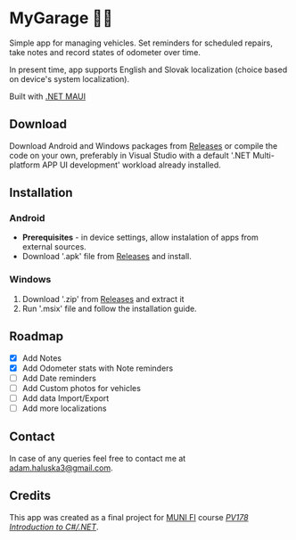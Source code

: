 # MyGarage 🏡🚙 
Simple app for managing vehicles. Set reminders for scheduled repairs, take notes and record states of odometer over time. 

In present time, app supports English and Slovak localization (choice based on device's system localization).

Built with [.NET MAUI](https://github.com/dotnet/maui)

## Download
Download Android and Windows packages from [Releases](https://github.com/adamhaluska3/MyGarage/releases) or compile the code on your own, preferably in Visual Studio with a default '.NET Multi-platform APP UI development' workload already installed.

## Installation
### Android
- __Prerequisites__ - in device settings, allow instalation of apps from external sources.
- Download '.apk' file from [Releases](https://github.com/adamhaluska3/MyGarage/releases) and install.
### Windows
1. Download '.zip' from [Releases](https://github.com/adamhaluska3/MyGarage/releases) and extract it
2. Run '.msix' file and follow the installation guide.

## Roadmap
- [x] Add Notes
- [x] Add Odometer stats with Note reminders
- [ ] Add Date reminders
- [ ] Add Custom photos for vehicles
- [ ] Add data Import/Export
- [ ] Add more localizations

## Contact
In case of any queries feel free to contact me at [adam.haluska3@gmail.com](mailto:adam.haluska3@gmail.com).

## Credits
This app was created as a final project for [MUNI FI](https://www.fi.muni.cz/index.html.en) course [_PV178 Introduction to C#/.NET_](https://is.muni.cz/predmet/fi/jaro2020/PV178?lang=en).
